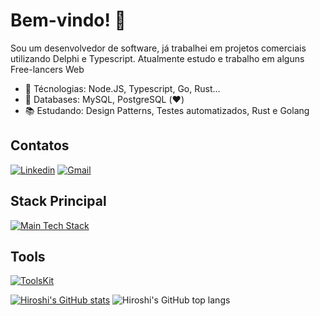 # Bem-vindo! 👋

Sou um desenvolvedor de software, já trabalhei em projetos comerciais utilizando Delphi e Typescript. Atualmente estudo e trabalho em alguns Free-lancers Web

- :green_heart: Técnologias: Node.JS, Typescript, Go, Rust...
- :green_book: Databases: MySQL, PostgreSQL (❤️)
- :books: Estudando: Design Patterns, Testes automatizados, Rust e Golang

## Contatos
[![Linkedin](https://skillicons.dev/icons?i=linkedin)](https://www.linkedin.com/in/guilherme-cabral-130689254/)
[![Gmail](https://skillicons.dev/icons?i=gmail)](mailto:guilhermecabral1204@gmail.com)

## Stack Principal
[![Main Tech Stack](https://skillicons.dev/icons?i=ts,nextjs,nodejs,bun)](https://skillicons.dev)

## Tools
[![ToolsKit](https://skillicons.dev/icons?i=vscode,git,github,docker)](https://skillicons.dev)

[![Hiroshi's GitHub stats](https://github-readme-stats-sooty-xi-86.vercel.app/api?username=hiroshimorowaka&hide=contribs,stars&theme=dracula&show_icons=true&include_all_commits=true)](https://github.com/hiroshimorowaka/)
![Hiroshi's GitHub top langs](https://github-readme-stats-sooty-xi-86.vercel.app/api/top-langs/?username=hiroshimorowaka&layout=compact&langs_count=8&theme=onedark)

